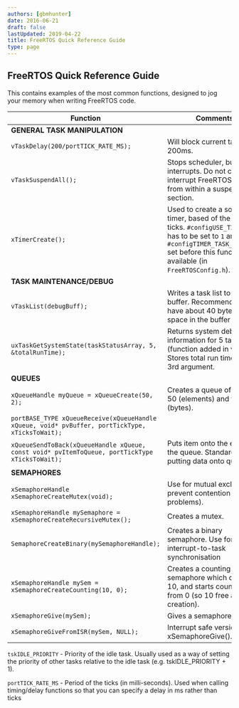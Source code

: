 ```yaml
---
authors: [gbmhunter]
date: 2016-06-21
draft: false
lastUpdated: 2019-04-22
title: FreeRTOS Quick Reference Guide
type: page
---
```


## FreeRTOS Quick Reference Guide

This contains examples of the most common functions, designed to jog your memory when writing FreeRTOS code.

<table>
  <thead>
    <tr>
      <th>Function</th>
      <th>Comments</th>
    </tr>
  </thead>
  <tbody>
    <tr>
      <td colspan="2"><b>GENERAL TASK MANIPULATION</b></td>
    </tr>
    <tr>
      <td><code>vTaskDelay(200/portTICK_RATE_MS);</code></td>
      <td>Will block current task for 200ms.</td>
    </tr>
    <tr>
      <td><code>vTaskSuspendAll();</code></td>
      <td>Stops scheduler, but not interrupts. Do not call non-interrupt FreeRTOS API from within a suspend section.</td>
    </tr>
    <tr>
      <td><code>xTimerCreate();</code></td>
      <td>Used to create a software timer, based of the system ticks. <code>#configUSE_TIMERS</code> has to be set to <code>1</code> and <code>#configTIMER_TASK_PRIORITY</code> set before this function is available (in <code>FreeRTOSConfig.h</code>).</td>
    </tr>
    <tr>
      <td colspan="2"><b>TASK MAINTENANCE/DEBUG</b></td>
    </tr>
    <tr>
      <td><code>vTaskList(debugBuff);</code></td>
      <td>Writes a task list to a debug buffer. Recommended to have about 40 bytes of space in the buffer per task.</td>
    </tr>
    <tr>
      <td><code>uxTaskGetSystemState(taskStatusArray, 5, &totalRunTime);</code></td>
      <td>Returns system debug information for 5 tasks (function added in v7.5.0). Stores total run time into 3rd argument.</td>
    </tr>
    <tr>
      <td colspan="2"><b>QUEUES</b></td>
    </tr>
    <tr>
      <td><code>xQueueHandle myQueue = xQueueCreate(50, 2);</code></td>
      <td>Creates a queue of length 50 (elements) and width 2 (bytes).</td>
    </tr>
    <tr>
      <td><code>portBASE_TYPE xQueueReceive(xQueueHandle xQueue, void* pvBuffer, portTickType, xTicksToWait);</code></td>
      <td></td>
    </tr>
    <tr>
      <td><code>xQueueSendToBack(xQueueHandle xQueue, const void* pvItemToQueue, portTickType xTicksToWait);</code></td>
      <td>Puts item onto the end of the queue. Standard way of putting data onto queue.</td>
    </tr>
    <tr>
      <td colspan="2"><b>SEMAPHORES</b></td>
    </tr>
    <tr>
      <td><code>xSemaphoreHandle xSemaphoreCreateMutex(void);</code></td>
      <td>Use for mutual exclusion (to prevent contention problems).</td>
    </tr>
    <tr>
      <td><code>xSemaphoreHandle mySemaphore = xSemaphoreCreateRecursiveMutex();</code></td>
      <td>Creates a mutex.</td>
    </tr>
    <tr>
      <td><code>SemaphoreCreateBinary(mySemaphoreHandle);</code></td>
      <td>Creates a binary semaphore. Use for interrupt-to-task synchronisation</td>
    </tr>
    <tr>
      <td><code>xSemaphoreHandle mySem = xSemaphoreCreateCounting(10, 0);</code></td>
      <td>Creates a counting semaphore which counts to 10, and starts counting from 0 (so 10 free at creation).</td>
    </tr>
    <tr>
      <td><code>xSemaphoreGive(mySem);</code></td>
      <td>Gives a semaphore.</td>
    </tr>
    <tr>
      <td><code>xSemaphoreGiveFromISR(mySem, NULL);</code></td>
      <td>Interrupt safe version of xSemaphoreGive().</td>
    </tr>
  </tbody>
</table>

`tskIDLE_PRIORITY` - Priority of the idle task. Usually used as a way of setting the priority of other tasks relative to the idle task (e.g. tskIDLE_PRIORITY + 1).

`portTICK_RATE_MS` -  Period of the ticks (in milli-seconds). Used when calling timing/delay functions so that you can specify a delay in ms rather than ticks
